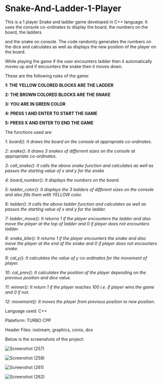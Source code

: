 # Snake-And-Ladder-1-Player

This is a 1 player Snake and ladder game developed in C++ language. It uses the console co-ordinates to display the board, the numbers on the board, the ladders 

and the snake on console. The code randomly generates the numbers on the dice and calculates as well as displays the new position of the player on the board. 

While playing the game if the user encounters ladder then it automatically moves up and if encounters the snake then it moves down.

These are the following rules of the game:

  **1: THE YELLOW COLORED BLOCKS ARE THE LADDER**

  **2: THE BROWN COLORED BLOCKS ARE THE SNAKE**
  
  **3: YOU ARE IN GREEN COLOR**
  
  **4: PRESS 1 AND ENTER TO START THE GAME**
  
  **5: PRESS X AND ENTER TO END THE GAME**
  
The functions used are:
  
  _1: board(): It draws the board on the console at appropriate co-ordinates._
  
  _2: snake(): It draws 3 snakes of differrent sizes on the console at appropriate co-ordinates._
  
  _3: call_snake(): It calls the above snake function and calculates as well as passes the starting value of x and y for the snake_
  
  _4: board_number(): It displays the numbers on the board._
  
  _5: ladder_color(): It displays the 3 ladders of different sizes on the console and also fills them with YELLOW color._
  
 _6: ladder(): It calls the above ladder function and calculates as well as passes the starting value of x and y for the ladder._
  
  _7: ladder_move(): It returns 1 if the player encounters the ladder and also move the player at the top of ladder and 0 if player does not encounters ladder._
  
  _8: snake_bite(): It returns  1 if the player encounters the snake and also move the player at the end of the snake and 0 if player does not encounters snake._
  
  _9: cal_y(): It calculates the value of y co-ordinates for the movement of player._
  
  _10: cal_prev(): It calculates the position of the player depending on the previous position and dice value._
  
  _11: winner(): It return 1 if the player reaches 100 i.e. if player wins the game and 0 if not._
  
  _12: movement(): It moves the player from previous position to new position._
 
  Language used: C++
  
  Plateform: TURBO CPP
  
  Header Files: iostream, graphics, conio, dos
  
  Below is the screenshots of the project:

![Screenshot (257)](https://user-images.githubusercontent.com/68001066/133897047-dfed9d6a-6a43-42fb-9aae-5b8583c1b08b.png)

![Screenshot (258)](https://user-images.githubusercontent.com/68001066/133897051-378eb46a-79cb-41ac-a2be-66ff29eaf058.png)

![Screenshot (261)](https://user-images.githubusercontent.com/68001066/133897055-cca87c4c-1be5-4568-a3d0-0e15c2429df3.png)

![Screenshot (262)](https://user-images.githubusercontent.com/68001066/133897057-9b692a84-e9dc-4aca-a653-1289c556dfff.png)



